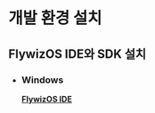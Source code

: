 # 개발 환경 설치
## FlywizOS IDE와 SDK 설치
* ### Windows   
  <a id="ide-download" href=""><strong>FlywizOS IDE</strong></a>     
